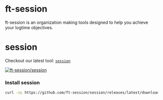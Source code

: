 # ft-session
ft-session is an organization making tools designed to help you achieve your logtime objectives.

# session
Checkout our latest tool: [`session`](https://github.com/ft-session/session)

[![ft-session/session](https://gh-card.dev/repos/ft-session/session.svg)](https://github.com/ft-session/session)

### Install session
```sh
curl -sL https://github.com/ft-session/session/releases/latest/download/install.sh | sh
```
